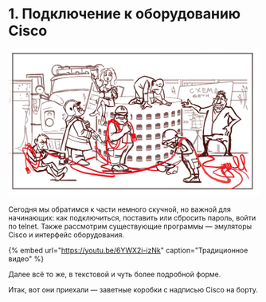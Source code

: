 # 1. Подключение к оборудованию Cisco

![](../.gitbook/assets/image%20%28101%29.png)

Сегодня мы обратимся к части немного скучной, но важной для начинающих: как подключиться, поставить или сбросить пароль, войти по telnet. Также рассмотрим существующие программы — эмуляторы Cisco и интерфейс оборудования.

{% embed url="https://youtu.be/6YWX2i-izNk" caption="Традиционное видео" %}

Далее всё то же, в текстовой и чуть более подробной форме.

Итак, вот они приехали — заветные коробки с надписью Cisco на борту.
